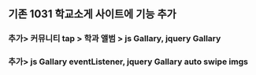 ## 기존 1031 학교소게 사이트에 기능 추가
### 추가> 커뮤니티 tap > 학과 앨범 > js Gallary, jquery Gallary
### 추가> js Gallary eventListener, jquery Gallary auto swipe imgs
